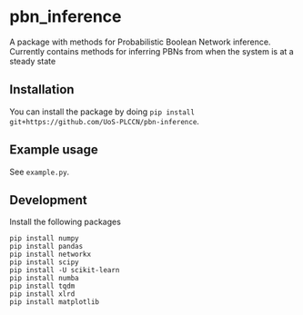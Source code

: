 # pbn_inference

A package with methods for Probabilistic Boolean Network inference. Currently contains methods for inferring PBNs from when the system is at a steady state

## Installation

You can install the package by doing `pip install git+https://github.com/UoS-PLCCN/pbn-inference`.

## Example usage

See `example.py`.

## Development

Install the following packages

```
pip install numpy
pip install pandas
pip install networkx
pip install scipy
pip install -U scikit-learn
pip install numba
pip install tqdm
pip install xlrd
pip install matplotlib
```
